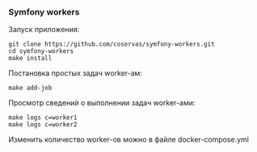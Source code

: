 ### Symfony workers

Запуск приложения:
```
git clone https://github.com/coservas/symfony-workers.git
cd symfony-workers
make install
```

Постановка простых задач worker-ам:
```
make add-job
```

Просмотр сведений о выполнении задач worker-ами:
```
make logs c=worker1
make logs c=worker2
```

Изменить количество worker-ов можно в файле docker-compose.yml
